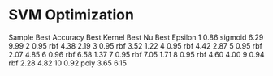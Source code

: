 # SVM Optimization


Sample	Best Accuracy	Best Kernel	Best Nu	Best Epsilon
1	0.86	sigmoid	6.29	9.99
2	0.95	rbf	4.38	2.19
3	0.95	rbf	3.52	1.22
4	0.95	rbf	4.42	2.87
5	0.95	rbf	2.07	4.85
6	0.96	rbf	6.58	1.37
7	0.95	rbf	7.05	1.71
8	0.95	rbf	4.60	4.00
9	0.94	rbf	2.28	4.82
10	0.92	poly	3.65	6.15
